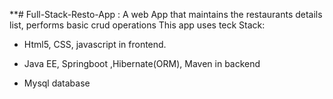 **# Full-Stack-Resto-App : A web App that maintains the restaurants details list, performs basic crud operations This app uses teck Stack:


- Html5, CSS, javascript in frontend.
 
- Java EE, Springboot ,Hibernate(ORM), Maven in backend
 
- Mysql database

